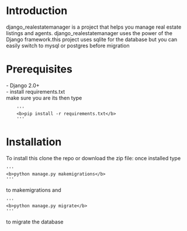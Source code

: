    <h1><b>Introduction</b></h1>
        django_realestatemanager is a project that helps you manage real estate listings and agents. django_realestatemanager uses the             power of the Django framework.this project uses sqlite for the database but you can easily switch to mysql or postgres before             migration

   <h1><b>Prerequisites</b></h1>
       - Django 2.0+<br>
       - install requirements.txt <br>
        make sure you are its then type <br>
        
        '''
        <b>pip install -r requirements.txt</b>
        '''

  <h1><b>Installation</b></h1>
      To install this clone the repo or download the zip file:
      once installed type 
  
    '''
    <b>python manage.py makemigrations</b>
    '''
  
  to makemigrations and
  
    '''
    <b>python manage.py migrate</b> 
    '''
  
   to migrate the database 
